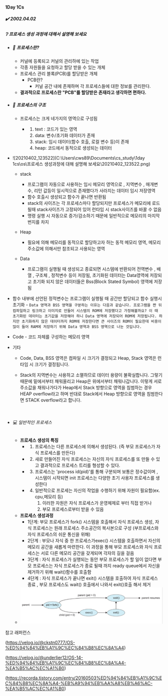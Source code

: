 #### 1Day 1Cs

##### :heavy_check_mark: 2002.04.02



##### :grey_question: 프로세스 생성 과정에 대해서 설명해 보세요



- ##### :pencil: 프로세스란?

  - 커널에 등록되고 커널의 관리하에 있는 작업
  - 각종 자원들을 요청하고 할당 받을 수 있는 개체
  - 프로세스 관리 블록(PCB)를 할당받은 개체
    - PCB란?
      - 커널 공간 내에 존재하며 각 프로세스들에 대한 정보를 관리한다.
  - <b>결과적으로 프로세스란 "PCB"를 할당받은 존재라고 생각하면 편하다.</b>



- ##### :pencil: 프로세스의 구조 

  - 프로세스는 크게 네가지의 영역으로 구성됨

    - 1. text : 코드가 있는 영역
      2. data: 변수/초기화 데이터가 존재
      3. stack: 임시 데이터(함수 호출, 로컬 변수 등)이 존재
      4. heap: 코드에서 동적으로 생성되는 데이터
- ![20210402_123522](C:\Users\cws89\Documents\cs_study\1day 1cs\os\프로세스 생성과정에 대해 설명해 보세요\20210402_123522.png)
    - stack

      - 프로그램이 자동으로 사용하는 임시 메모리 영역으로 , 지역변수 , 매개변수, 리턴 값등이 일시적으로 존재했다가 사라지는 데이터 임시 저장영역
      - 함수 호출시 생성되고 함수가 끝나면 반환됨
      - stack의 사이즈는 각 프로세스마다 할당되지만 프로세스가 메모리에 로드될때 stack사이즈가 고정되어 있어 런타임 시 stack사이즈를 바꿀 수 없음
      - 명령 실행 시 자동으로 증가/감소하기 때문에 일반적으로 메모리의 마지막 번지를 차지
  - Heap
    
    - 필요에 의해 메모리를 동적으로 할당하고자 하는 동적 메모리 영역, 메모리 주소값에 의해서만 참조되고 사용되는 영역
  - Data
    
    - 프로그램이 실행될 때 생성되고 종료되면 시스템에 반환되어 전역변수 , 배열 , 구조체 , 정적변수 등이 저장됨, 초기화된 데이터는 Data영역에 저장되고 초기화 되지 않은 데이터들은 Bss(Block Stated Symbol) 영역에 저장됨
    
      
- 함수 내부에 선언된 정적변수는 프로그램이 실행될 때 공간만 할당되고 함수 실행시 초기화
      - `Data 영역과 BSS 영역을 구분하는 이유는 다음과 같습니다. 프로그램을 짠 뒤 컴파일하고 링크하고 이미지로 만들어 시스템의 ROM에 저장했다고 가정해볼까요? 이 때 초기화된 데이터는 초기값을 저장해야 하니 Data 영역에 저장되어 ROM에 저장됩니다. 하지만 초기화하지 않은 데이터까지 ROM에 저장한다면 큰 사이즈의 ROM이 필요한데 비용이 많이 들어 RAM에 저장하기 위해 Data 영역과 BSS 영역으로 나눈 것입니다.`
- Code
      - 코드 자체를 구성하는 메모리 영역




- 기타

  - Code, Data, BSS 영역은 컴파일 시 크기가 결정되고 Heap, Stack 영역은 런타임 시 크기가 결정됩니다.

  - Stack의 지역변수는 사용하고 소멸하므로 데이터 용량이 불확실합니다. 그렇기 때문에 밑에서부터 채워올리고 Heap은 위에서부터 채워나갑니다. 이렇게 서로 주소값을 채워나가다가 Heap에서 Stack 방향으로 영역을 침범하는 경우 HEAP overflow라고 하며 반대로 Stack에서 Heap 방향으로 영역을 침범한다면 STACK overflow라고 합니다.

​        



- ###### :computer: 일반적인 프로세스

  -  <b>프로세스 생성의 특징</b>
     -  1. 프로세스는 다른 프로세스에 의해서 생성된다. (즉 부모 프로세스가 자식 프로세스를 만든다)
     -  2. 새로 만들어진 자식 프로세스는 자신의 자식 프로세스를 또 만들 수 있고 결과적으로 프로세스 트리를 형성할 수 있다.
     -  3. 프로세스는 'process id(pid)'를 통해 구분되며 보통은 정수값이며 , 시스템이 시작되면 init 프로세스는 다양한 초기 사용자 프로세스를 생성한다
     -  4. 일반적으로 프로세는 자신의 작업을 수행하기 위해 자원이 필요함(ex. cpu,메모리 등)
           1. 이러한 자원은 자식 프로세스가 운영체제로 부터 직접 받거나
           2. 부모 프로세스로부터 받을 수 있음
  -  <b>프로세스 생성과정</b>
     -  1단계: 부모 프로세스가 fork() 시스템을 호출해서 자식 프로세스 생성, 자식 프로세스는 원래 프로세스 주소공간의 복사본으로 구성 (부프로세스와 자식 프로세스의 쉬운 통신을 위해)
     -  2단계 : 부모나 자식 중 한 프로세스가exec() 시스템을 호출하면서 자신의 메모리 공간을 새롭게 마련한다. 이 과정을 통해 부모 프로세스와 자식 프로세스는 서로 다른 메모리 공간을 갖게되며 각자의 길을 걸음
     -  3단계 : 자식 프로세스가 실행되는 동안 부모 프로세스가 할 일이 없다면 부모 프로세스는 자식 프로세스가 종료 될때 까지 ready queue에서 자신을 제거하기 위해 wait()함수를 호출함
     -  4단계 : 자식 프로세스가 끝나면 exit() 시스템을 호출하여 자식 프로세스 종료 , 부모 프로세스도 wait() 호출에서 나와서 exit()호출 해서 제거
  -  ![20210402_125204](20210402_125204.png)





참고 래퍼런스

(https://velog.io/@ckstn0777/OS-%ED%94%84%EB%A1%9C%EC%84%B8%EC%8A%A4)

(https://velog.io/@underlier12/OS-14-%ED%94%84%EB%A1%9C%EC%84%B8%EC%8A%A4-%EA%B5%AC%EC%A1%B0)

(https://recorda.tistory.com/entry/20160503%ED%94%84%EB%A1%9C%EC%84%B8%EC%8A%A4-%EB%A9%94%EB%AA%A8%EB%A6%AC-%EA%B5%AC%EC%A1%B0)



